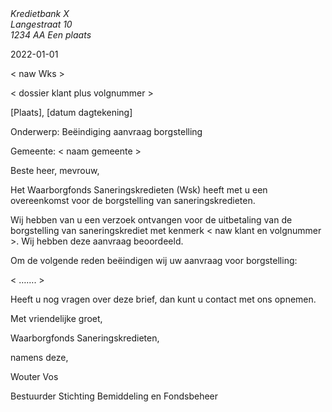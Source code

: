 
<address>
    Kredietbank X<br>
    Langestraat 10<br>
    1234 AA Een plaats
</address>

<time>2022-01-01</time>


< naw Wks >


< dossier klant plus volgnummer >

[Plaats], [datum dagtekening]


Onderwerp: Beëindiging aanvraag borgstelling

Gemeente: < naam gemeente >


Beste heer, mevrouw,

Het Waarborgfonds Saneringskredieten (Wsk) heeft met u een overeenkomst voor de borgstelling van saneringskredieten. 

Wij hebben van u een verzoek ontvangen voor de uitbetaling van de borgstelling van saneringskrediet met kenmerk < naw klant en volgnummer >. Wij hebben deze aanvraag beoordeeld.

Om de volgende reden beëindigen wij uw aanvraag voor borgstelling:

< ……. >



Heeft u nog vragen over deze brief, dan kunt u contact met ons opnemen.

Met vriendelijke groet,
 

Waarborgfonds Saneringskredieten,

namens deze,
 



Wouter Vos

Bestuurder Stichting Bemiddeling en Fondsbeheer

